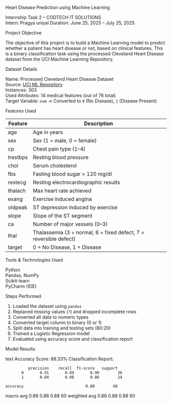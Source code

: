 Heart Disease Prediction using Machine Learning

Internship Task 2 – CODTECH IT SOLUTIONS  
Intern: Pragya uniyal 
Duration: June 25, 2025 – July 25, 2025  


Project Objective

The objective of this project is to build a Machine Learning model to predict whether a patient has heart disease or not, based on clinical features. This is a binary classification task using the processed Cleveland Heart Disease dataset from the UCI Machine Learning Repository.



Dataset Details

Name: Processed Cleveland Heart Disease Dataset  
Source: [UCI ML Repository](https://archive.ics.uci.edu/ml/datasets/heart+Disease)  
Instances: 303  
Used Attributes: 14 medical features (out of 76 total)  
Target Variable: `num` → Converted to `0` (No Disease), `1` (Disease Present)



Features Used

| Feature      | Description |
|--------------|-------------|
| age          | Age in years |
| sex          | Sex (1 = male, 0 = female) |
| cp           | Chest pain type (1–4) |
| trestbps     | Resting blood pressure |
| chol         | Serum cholesterol |
| fbs          | Fasting blood sugar > 120 mg/dl |
| restecg      | Resting electrocardiographic results |
| thalach      | Max heart rate achieved |
| exang        | Exercise induced angina |
| oldpeak      | ST depression induced by exercise |
| slope        | Slope of the ST segment |
| ca           | Number of major vessels (0–3) |
| thal         | Thalassemia (3 = normal, 6 = fixed defect, 7 = reversible defect) |
| target       | 0 = No Disease, 1 = Disease |



Tools & Technologies Used

Python  
Pandas, NumPy  
Scikit-learn  
PyCharm (IDE)



Steps Performed

1. Loaded the dataset using `pandas`
2. Replaced missing values (`?`) and dropped incomplete rows
3. Converted all data to numeric types
4. Converted target column to binary (0 or 1)
5. Split data into training and testing sets (80:20)
6. Trained a Logistic Regression model
7. Evaluated using accuracy score and classification report



Model Results

text
Accuracy Score: 88.33%
Classification Report:

              precision    recall  f1-score   support
           0       0.91       0.89       0.90        36
           1       0.84       0.88       0.86        24

    accuracy                           0.88        60
   macro avg       0.88       0.88       0.88        60
weighted avg       0.88       0.88       0.88        60
